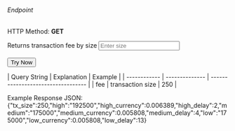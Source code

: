 <h6>Endpoint</h6>

<p id="endpoint"></p>

HTTP Method: **GET**

Returns transaction fee by size
<input class="md-input" placeholder="Enter size" id="size"></input><br/><br/>
<button class="md-button" onclick="tryNow()">Try Now</button>
<script>
   document.getElementById("endpoint").innerHTML =`https://dev-stoa-boascan.bosagora.com/transaction/fees/${document.getElementById("size").value || "250"}`
    function tryNow(){
        document.getElementById("showResult").innerHTML =""
        document.getElementById("endpoint").innerHTML =""
        fetch(`https://dev-stoa-boascan.bosagora.com/transaction/fees/${document.getElementById("size").value || "250"}`).then((res) => {
            res.json().then((res) => {
                document.getElementById("showResult").innerHTML = JSON.stringify(res)
                document.getElementById("endpoint").innerHTML =`https://dev-stoa-boascan.bosagora.com/transaction/fees/${document.getElementById("size").value || "250"}`
                })
        }).catch((err) => {
            console.log(err)
        })
    }
</script>
<p id="showResult"></p>
| Query String | Explanation    | Example                            |
| ------------ | -------------- | ---------------------------------- |
| fee         | transaction size | 250 |

Example Response JSON:<br/>
{"tx_size":250,"high":"192500","high_currency":0.006389,"high_delay":2,"medium":"175000","medium_currency":0.005808,"medium_delay":4,"low":"175000","low_currency":0.005808,"low_delay":13}